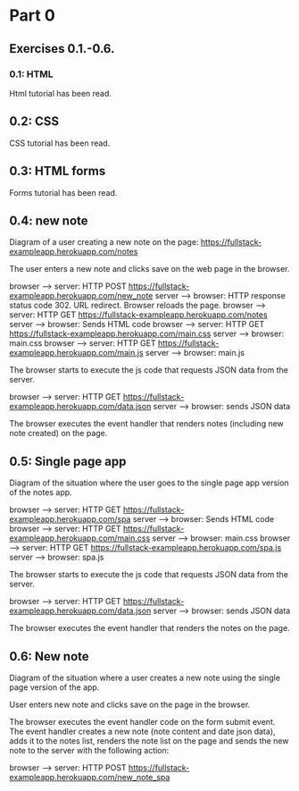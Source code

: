 # Part 0 

## Exercises 0.1.-0.6.

### 0.1: HTML
Html tutorial has been read.

## 0.2: CSS
CSS tutorial has been read.

## 0.3: HTML forms
Forms tutorial has been read.

## 0.4: new note
Diagram of a user creating a new note on the page: https://fullstack-exampleapp.herokuapp.com/notes 

The user enters a new note and clicks save on the web page in the browser.

browser --> server: HTTP POST https://fullstack-exampleapp.herokuapp.com/new_note
server --> browser: HTTP response status code 302. URL redirect. Browser reloads the page.
browser --> server: HTTP GET https://fullstack-exampleapp.herokuapp.com/notes
server --> browser: Sends HTML code
browser --> server: HTTP GET https://fullstack-exampleapp.herokuapp.com/main.css
server --> browser: main.css
browser --> server: HTTP GET https://fullstack-exampleapp.herokuapp.com/main.js
server --> browser: main.js

The browser starts to execute the js code that requests JSON data from the server.

browser --> server: HTTP GET https://fullstack-exampleapp.herokuapp.com/data.json
server --> browser: sends JSON data

The browser executes the event handler that renders notes (including new note created) on the page.

## 0.5: Single page app
Diagram of the situation where the user goes to the single page app version of the notes app.

browser --> server: HTTP GET https://fullstack-exampleapp.herokuapp.com/spa
server --> browser: Sends HTML code
browser --> server: HTTP GET https://fullstack-exampleapp.herokuapp.com/main.css
server --> browser: main.css
browser --> server: HTTP GET https://fullstack-exampleapp.herokuapp.com/spa.js
server --> browser: spa.js

The browser starts to execute the js code that requests JSON data from the server.

browser --> server: HTTP GET https://fullstack-exampleapp.herokuapp.com/data.json
server --> browser: sends JSON data

The browser executes the event handler that renders the notes on the page.

## 0.6: New note
Diagram of the situation where a user creates a new note using the single page version of the app.

User enters new note and clicks save on the page in the browser.

The browser executes the event handler code on the form submit event. The event handler creates a new note (note content and date json data), adds it to the notes list, renders the note list on the page and sends the new note to the server with the following action:

browser --> server: HTTP POST https://fullstack-exampleapp.herokuapp.com/new_note_spa